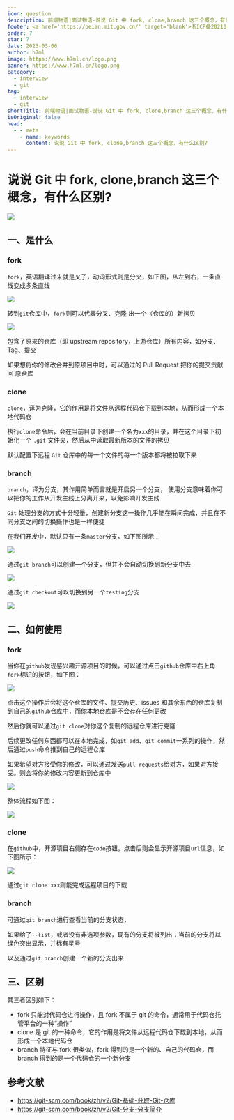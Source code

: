 ```yaml
---
icon: question
description: 前端物语|面试物语-说说 Git 中 fork, clone,branch 这三个概念，有什么区别?
footer: <a href='https://beian.mit.gov.cn/' target='blank'>浙ICP备2021037683号-2</a>说说 Git 中 fork, clone,branch 这三个概念，有什么区别?
order: 7
star: 7
date: 2023-03-06
author: h7ml
image: https://www.h7ml.cn/logo.png
banner: https://www.h7ml.cn/logo.png
category:
  - interview
  - git
tag:
  - interview
  - git
shortTitle: 前端物语|面试物语-说说 Git 中 fork, clone,branch 这三个概念，有什么区别?
isOriginal: false
head:
  - - meta
    - name: keywords
      content: 说说 Git 中 fork, clone,branch 这三个概念，有什么区别?
---
```


# 说说 Git 中 fork, clone,branch 这三个概念，有什么区别?

![](http://static.5ibug.net/vitepress/assets/images/interview/9c4eb9a0-f7ad-11eb-bc6f-3f06e1491664.png)

## 一、是什么

### fork

`fork`，英语翻译过来就是叉子，动词形式则是分叉，如下图，从左到右，一条直线变成多条直线

![](http://static.5ibug.net/vitepress/assets/images/interview/ad04ade0-f7ad-11eb-991d-334fd31f0201.png)

转到`git`仓库中，`fork`则可以代表分叉、克隆 出一个（仓库的）新拷贝

![](http://static.5ibug.net/vitepress/assets/images/interview/b4b31450-f7ad-11eb-991d-334fd31f0201.png)

包含了原来的仓库（即 upstream repository，上游仓库）所有内容，如分支、Tag、提交

如果想将你的修改合并到原项目中时，可以通过的 Pull Request 把你的提交贡献回 原仓库

### clone

`clone`，译为克隆，它的作用是将文件从远程代码仓下载到本地，从而形成一个本地代码仓

执行`clone`命令后，会在当前目录下创建一个名为`xxx`的目录，并在这个目录下初始化一个 `.git` 文件夹，然后从中读取最新版本的文件的拷贝

默认配置下远程 `Git` 仓库中的每一个文件的每一个版本都将被拉取下来

### branch

`branch`，译为分支，其作用简单而言就是开启另一个分支， 使用分支意味着你可以把你的工作从开发主线上分离开来，以免影响开发主线

`Git` 处理分支的方式十分轻量，创建新分支这一操作几乎能在瞬间完成，并且在不同分支之间的切换操作也是一样便捷

在我们开发中，默认只有一条`master`分支，如下图所示：

![](http://static.5ibug.net/vitepress/assets/images/interview/7fa8e9c0-f923-11eb-991d-334fd31f0201.png)

通过`git branch`可以创建一个分支，但并不会自动切换到新分支中去

![](http://static.5ibug.net/vitepress/assets/images/interview/89efd560-f923-11eb-bc6f-3f06e1491664.png)

通过`git checkout`可以切换到另一个`testing`分支

![](http://static.5ibug.net/vitepress/assets/images/interview/91d1cef0-f923-11eb-bc6f-3f06e1491664.png)

## 二、如何使用

### fork

当你在`github`发现感兴趣开源项目的时候，可以通过点击`github`仓库中右上角`fork`标识的按钮，如下图：

![](http://static.5ibug.net/vitepress/assets/images/interview/bc4c4510-f7ad-11eb-991d-334fd31f0201.png)

点击这个操作后会将这个仓库的文件、提交历史、issues 和其余东西的仓库复制到自己的`github`仓库中，而你本地仓库是不会存在任何更改

然后你就可以通过`git clone`对你这个复制的远程仓库进行克隆

后续更改任何东西都可以在本地完成，如`git add`、`git commit`一系列的操作，然后通过`push`命令推到自己的远程仓库

如果希望对方接受你的修改，可以通过发送`pull requests`给对方，如果对方接受。则会将你的修改内容更新到仓库中

![](http://static.5ibug.net/vitepress/assets/images/interview/c5265a40-f7ad-11eb-991d-334fd31f0201.png)

整体流程如下图：

![](http://static.5ibug.net/vitepress/assets/images/interview/ced8ce10-f7ad-11eb-bc6f-3f06e1491664.png)

### clone

在`github`中，开源项目右侧存在`code`按钮，点击后则会显示开源项目`url`信息，如下图所示：

![](http://static.5ibug.net/vitepress/assets/images/interview/d8685090-f7ad-11eb-bc6f-3f06e1491664.png)

通过`git clone xxx`则能完成远程项目的下载

### branch

可通过`git branch`进行查看当前的分支状态，

如果给了`--list`，或者没有非选项参数，现有的分支将被列出；当前的分支将以绿色突出显示，并标有星号

以及通过`git branch`创建一个新的分支出来

## 三、区别

其三者区别如下：

- fork 只能对代码仓进行操作，且 fork 不属于 git 的命令，通常用于代码仓托管平台的一种“操作”
- clone 是 git 的一种命令，它的作用是将文件从远程代码仓下载到本地，从而形成一个本地代码仓
- branch 特征与 fork 很类似，fork 得到的是一个新的、自己的代码仓，而 branch 得到的是一个代码仓的一个新分支

## 参考文献

- <https://git-scm.com/book/zh/v2/Git-基础-获取-Git-仓库>
- <https://git-scm.com/book/zh/v2/Git-分支-分支简介>
